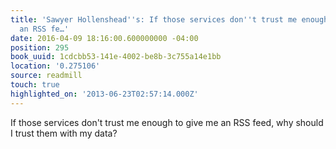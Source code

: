 ```yaml
---
title: 'Sawyer Hollenshead''s: If those services don''t trust me enough to give me
  an RSS fe…'
date: 2016-04-09 18:16:00.600000000 -04:00
position: 295
book_uuid: 1cdcbb53-141e-4002-be8b-3c755a14e1bb
location: '0.275106'
source: readmill
touch: true
highlighted_on: '2013-06-23T02:57:14.000Z'
---
```


If those services don't trust me enough to give me an RSS feed, why should I trust them with my data?